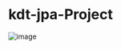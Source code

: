 # kdt-jpa-Project

![image](https://user-images.githubusercontent.com/110768149/218642675-b9c8e0ba-65a2-497e-a271-04319b202583.png)
